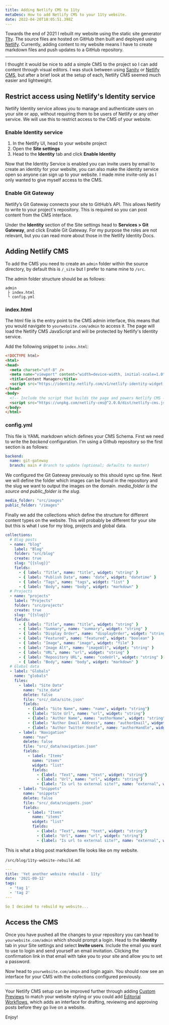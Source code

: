 ```yaml
---
title: Adding Netlify CMS to 11ty
metaDesc: How to add Netlify CMS to your 11ty website.
date: 2022-04-20T18:05:51.398Z
---
```

Towards the end of 2021 I rebuilt my website using the static site generator [11ty](https://www.11ty.dev/docs/). The source files are hosted on GitHub then built and deployed using [Netlify](https://www.netlify.com/). Currently, adding content to my website means I have to create markdown files and push updates to a GitHub repository. 

---

I thought it would be nice to add a simple CMS to the project so I can add content through visual editors. I was stuck between using [Sanity](https://www.sanity.io/) or [Netlify CMS](https://www.netlifycms.org/), but after a brief look at the setup of each, Netlify CMS seemed much easier and lightweight.

## Restrict access using Netlify's Identity service
Netlify Identity service allows you to manage and authenticate users on your site or app, without requiring them to be users of Netlify or any other service. We will use this to restrict access to the CMS of your website.

### Enable Identity service

1. In the Netlify UI, head to your website project
2. Open the **Site settings**
3. Head to the **Identity** tab and click **Enable Identity**

Now that the Identity Service is enabled you can invite users by email to create an identity for your website, you can also make the identity service open so anyone can sign up to your website. I made mine invite-only as I only wanted to give myself access to the CMS.

### Enable Git Gateway

Netlify’s Git Gateway connects your site to GitHub’s API. This allows Netlify to write to your project's repository. This is required so you can post content from the CMS interface.

Under the **Identity** section of the Site settings head to **Services > Git Gateway**, and click Enable Git Gateway. For my purpose the roles are not relevant, but you can read more about those in the Netlify Identity Docs.

## Adding Netlify CMS

To add the CMS you need to create an `admin` folder within the source directory, by default this is `/_site` but I prefer to name mine to `/src`.

The admin folder structure should be as follows:

```
admin
 ├ index.html
 └ config.yml
```

### index.html

The html file is the entry point to the CMS admin interface, this means that you would navigate to `yourwebsite.com/admin` to access it. The page will load the Netlify CMS JavaScript and will be protected by Netlify's Identity service. 

Add the following snippet to `index.html`:

```html
<!DOCTYPE html>
<html>
<head>
  <meta charset="utf-8" />
  <meta name="viewport" content="width=device-width, initial-scale=1.0" />
  <title>Content Manager</title>
  <script src="https://identity.netlify.com/v1/netlify-identity-widget.js"></script>
</head>
<body>
  <!-- Include the script that builds the page and powers Netlify CMS -->
  <script src="https://unpkg.com/netlify-cms@^2.0.0/dist/netlify-cms.js"></script>
</body>
</html>
```

### config.yml

This file is YAML markdown which defines your CMS Schema. First we need to write the *backend* configuration. I'm using a Github repository so the first section is as follows:

```yaml
backend:
  name: git-gateway
  branch: main # Branch to update (optional; defaults to master)
```

We configured the Git Gateway previously so this should sync up fine. Next we will define the folder which images can be found in the repository and the slug we want to output the images on the domain. *media_folder is the source and public_folder is the slug*.


```yaml
media_folder: "src/images"
public_folder: "/images"
```

Finally we add the collections which define the structure for different content types on the website. This will probably be different for your site but this is what I use for my blog, projects and global data.

```yaml
collections:
  # Blog posts
  - name: "blog"
    label: "Blog"
    folder: "src/blog"
    create: true
    slug: "{{slug}}"
    fields:
      - { label: "Title", name: "title", widget: "string" }
      - { label: "Publish Date", name: "date", widget: "datetime" }
      - { label: "Tags", name: "tags", widget: "list" }
      - { label: "Body", name: "body", widget: "markdown" }
  # Projects
  - name: "projects"
    label: "Projects"
    folder: "src/projects"
    create: true
    slug: "{{slug}}"
    fields:
      - { label: "Title", name: "title", widget: "string" }
      - { label: "Summary", name: "summary", widget: "string" }
      - { label: "Display Order", name: "displayOrder", widget: "string" }
      - { label: "Featured", name: "featured", widget: "boolean" }
      - { label: "Image", name: "image", widget: "file" }
      - { label: "Image Alt", name: "imageAlt", widget: "string" }
      - { label: "URL", name: "url", widget: "string" }
      - { label: "Repository URL", name: "codeUrl", widget: "string" }
      - { label: "Body", name: "body", widget: "markdown" }
  # Global data
  - label: "Globals"
    name: "globals"
    files:
      - label: "Site Data"
        name: "site_data"
        delete: false
        file: "src/_data/site.json"
        fields:
          - {label: "Site Name", name: "name", widget: "string"}
          - {label: "Site Url", name: "url", widget: "string"}
          - {label: "Author Name", name: "authorName", widget: "string"}
          - {label: "Author Email Address", name: "authorEmail", widget: "string"}
          - {label: "Author Twitter Handle", name: "authorHandle", widget: "string", required: false}
      - label: "Navigation"
        name: "nav"
        delete: false
        file: "src/_data/navigation.json"
        fields:
          - label: "Items"
            name: "items"
            widget: "list"
            fields:
              - {label: "Text", name: "text", widget: "string"}
              - {label: "Url", name: "url", widget: "string"}
              - {label: "Is url to external site?", name: "external", widget: "boolean", required: false}
      - label: "Snippets"
        name: "snippets"
        delete: false
        file: "src/_data/snippets.json"
        fields:
          - label: "Items"
            name: "items"
            widget: "list"
            fields:
              - {label: "Text", name: "text", widget: "string"}
              - {label: "Url", name: "url", widget: "string"}
              - {label: "Is url to external site?", name: "external", widget: "boolean", required: false}
```

This is what a blog post markdown file looks like on my website.

`/src/blog/11ty-website-rebuild.md`:

```yaml
---
title: 'Yet another website rebuild - 11ty'
date: '2021-09-12'
tags:
  - 'tag 1'
  - 'tag 2'
---

So I decided to rebuild my website...
```

## Access the CMS

Once you have pushed all the changes to your repository you can head to `yourwebsite.com/admin` which should prompt a login. Head to the **Identity** tab in your Site settings and select **Invite users**. Include the email you want to use to login and send yourself an email invitation. Clicking the confirmation link in that email with take you to your site and allow you to set a password.

Now head to `yourwebsite.com/admin` and login again. You should now see an interface for your CMS with the collections configured previously.

---

Your Netlify CMS setup can be improved further through adding [Custom Previews](https://www.netlifycms.org/docs/customization/) to match your website styling or you could add [Editorial Workflows](https://www.netlifycms.org/docs/configuration-options/#publish-mode), which adds an interface for drafting, reviewing and approving posts before they go live on a website.

Enjoy!